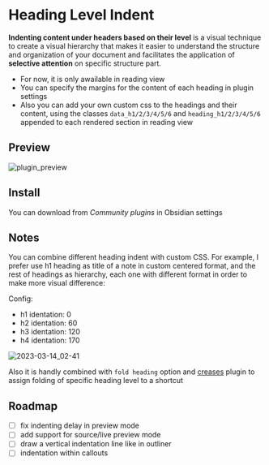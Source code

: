 # Heading Level Indent

**Indenting content under headers based on their level** is a visual technique to create a visual hierarchy that makes it easier to understand the structure and organization of your document and facilitates the application of **selective attention** on specific structure part. 

- For now, it is only awailable in reading view
- You can specify the margins for the content of each heading in plugin settings
- Also you can add your own custom css to the headings and their content, using the classes `data_h1/2/3/4/5/6` and `heading_h1/2/3/4/5/6` appended to each rendered section in reading view

## Preview

![plugin_preview](https://user-images.githubusercontent.com/58810368/220870821-1d7adf75-d6c8-4f6e-9634-5f10b34cfe95.png)

## Install

You can download from *Community plugins* in Obsidian settings

## Notes

You can combine different heading indent with custom CSS. For example, I prefer use h1 heading as title of a note in custom centered format, and the rest of headings as hierarchy, each one with different format in order to make more visual difference:

Config:
- h1 identation: 0
- h2 identation: 60
- h3 identation: 120
- h4 identation: 170

![2023-03-14_02-41](https://user-images.githubusercontent.com/58810368/224870488-eabae6d1-eed5-4aa9-b4fc-978d5152b466.png)

Also it is handly combined with `fold heading` option and [creases](https://github.com/liamcain/obsidian-creases) plugin to assign folding of specific heading level to a shortcut

## Roadmap

- [ ] fix indenting delay in preview mode
- [ ] add support for source/live preview mode
- [ ] draw a vertical indentation line like in outliner
- [ ] indentation within callouts
